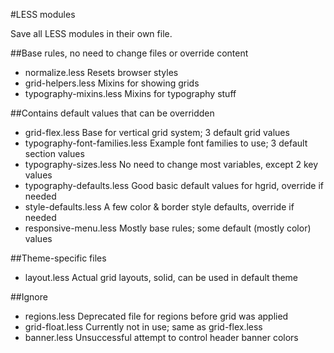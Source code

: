 #LESS modules

Save all LESS modules in their own file.

##Base rules, no need to change files or override content
* normalize.less        Resets browser styles
* grid-helpers.less     Mixins for showing grids
* typography-mixins.less
                        Mixins for typography stuff

##Contains default values that can be overridden
* grid-flex.less        Base for vertical grid system; 3 default grid values
* typography-font-families.less
                        Example font families to use; 3 default section values
* typography-sizes.less No need to change most variables, except 2 key values
* typography-defaults.less
                        Good basic default values for hgrid, override if needed
* style-defaults.less   A few color & border style defaults, override if needed
* responsive-menu.less  Mostly base rules; some default (mostly color) values

##Theme-specific files
* layout.less           Actual grid layouts, solid, can be used in default theme

##Ignore
* regions.less          Deprecated file for regions before grid was applied
* grid-float.less       Currently not in use; same as grid-flex.less
* banner.less           Unsuccessful attempt to control header banner colors
